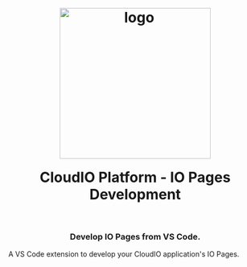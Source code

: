 <h1 align="center">
  <br>
    <img src="https://image.ibb.co/dQPVC5/download.png" alt="logo" width="300" style="margin-bottom:20px">
  <br>
  CloudIO Platform - IO Pages Development
  <br>
  <br>
</h1>

<h3 align="center">Develop IO Pages from VS Code.</h3>

A VS Code extension to develop your CloudIO application's IO Pages. 

